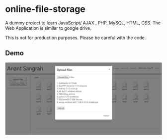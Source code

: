 # online-file-storage
A dummy project to learn JavaScript/ AJAX , PHP, MySQL, HTML, CSS. The Web Application is similar to google drive.

This is not for production purposes. Please be careful with the code. 

## Demo
![alt text](https://github.com/vipultagai/online-file-storage/blob/main/Screenshot.PNG)
